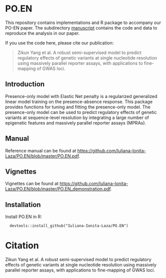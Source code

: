 # PO.EN

<!-- An Elastic-Net Regularized Presence-Only Model -->
This repository contains implementations and R package to accompany our PO-EN paper. The subdirectory [manuscript](https://github.com/Iuliana-Ionita-Laza/PO.EN/tree/master/manuscript) contains the code and data to reproduce the analysis in our paper.

If you use the code here, please cite our publication:

> Zikun Yang et al. A robust semi-supervised model to predict regulatory effects of genetic variants at single nucleotide resolution using massively parallel reporter assays, with applications to fine-mapping of GWAS loci.

## Introduction

Presence-only model with Elastic Net penalty is a regularized generalized linear model training on the presence-absence response. This package provides functions for tuning and fitting the presence-only model. The presence-only model can be used to predict regulatory effects of genetic variants at sequence-level resolution by integrating a large number of epigenetic features and massively parallel reporter assays (MPRAs).

## Manual

Reference manual can be found at https://github.com/Iuliana-Ionita-Laza/PO.EN/blob/master/PO.EN.pdf.

## Vignettes

Vignettes can be found at https://github.com/Iuliana-Ionita-Laza/PO.EN/blob/master/PO.EN_demonstration.pdf.

## Installation

Install PO.EN in R: 

```
  devtools::install_github("Iuliana-Ionita-Laza/PO.EN")
```

# Citation

Zikun Yang et al. A robust semi-supervised model to predict regulatory effects of genetic variants at single nucleotide resolution using massively parallel reporter assays, with applications to fine-mapping of GWAS loci.
